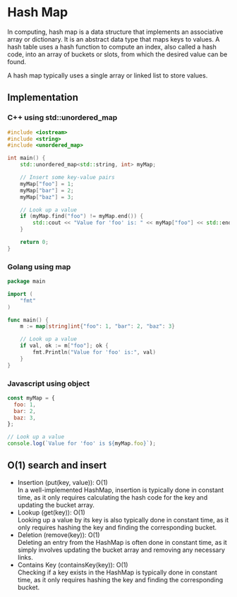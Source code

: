 # Hash Map

In computing, hash map is a data structure that implements an associative array or dictionary. It is an abstract data type that maps keys to values. A hash table uses a hash function to compute an index, also called a hash code, into an array of buckets or slots, from which the desired value can be found.

A hash map typically uses a single array or linked list to store values.

## Implementation
### C++ using std::unordered_map
```c++
#include <iostream>
#include <string>
#include <unordered_map>

int main() {
    std::unordered_map<std::string, int> myMap;

    // Insert some key-value pairs
    myMap["foo"] = 1;
    myMap["bar"] = 2;
    myMap["baz"] = 3;

    // Look up a value
    if (myMap.find("foo") != myMap.end()) {
        std::cout << "Value for 'foo' is: " << myMap["foo"] << std::endl;
    }

    return 0;
}
```
### Golang using map
```go
package main

import (
    "fmt"
)

func main() {
    m := map[string]int{"foo": 1, "bar": 2, "baz": 3}

    // Look up a value
    if val, ok := m["foo"]; ok {
        fmt.Println("Value for 'foo' is:", val)
    }
}
```

### Javascript using object
```javascript
const myMap = {
  foo: 1,
  bar: 2,
  baz: 3,
};

// Look up a value
console.log(`Value for 'foo' is ${myMap.foo}`);
```

## O(1) search and insert 
- Insertion (put(key, value)): O(1) <br>
In a well-implemented HashMap, insertion is typically done in constant time, as it only requires calculating the hash code for the key and updating the bucket array.
- Lookup (get(key)): O(1) <br>
Looking up a value by its key is also typically done in constant time, as it only requires hashing the key and finding the corresponding bucket.
- Deletion (remove(key)): O(1) <br>
Deleting an entry from the HashMap is often done in constant time, as it simply involves updating the bucket array and removing any necessary links.
- Contains Key (containsKey(key)): O(1) <br>
Checking if a key exists in the HashMap is typically done in constant time, as it only requires hashing the key and finding the corresponding bucket.
